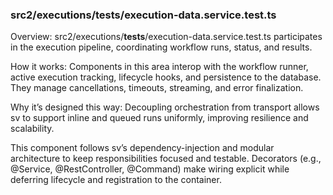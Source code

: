 ### src2/executions/__tests__/execution-data.service.test.ts

Overview: src2/executions/__tests__/execution-data.service.test.ts participates in the execution pipeline, coordinating workflow runs, status, and results.

How it works: Components in this area interop with the workflow runner, active execution tracking, lifecycle hooks, and persistence to the database. They manage cancellations, timeouts, streaming, and error finalization.

Why it’s designed this way: Decoupling orchestration from transport allows sv to support inline and queued runs uniformly, improving resilience and scalability.

This component follows sv’s dependency-injection and modular architecture to keep responsibilities focused and testable. Decorators (e.g., @Service, @RestController, @Command) make wiring explicit while deferring lifecycle and registration to the container.
